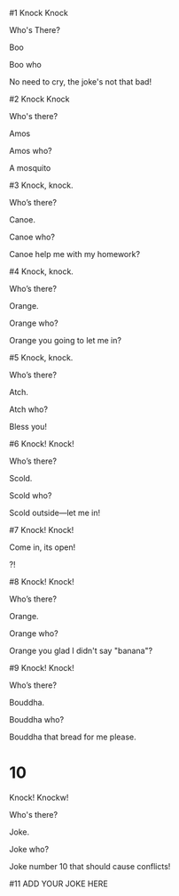 ﻿#1
Knock Knock

Who's There?

Boo

Boo who

No need to cry, the joke's not that bad!


#2
Knock Knock

Who's there?

Amos

Amos who?

A mosquito


#3
Knock, knock.

Who’s there?

Canoe.

Canoe who?

Canoe help me with my homework?

#4 
Knock, knock.

Who’s there?

Orange.

Orange who?

Orange you going to let me in?

#5
Knock, knock. 

Who’s there? 

Atch. 

Atch who? 

Bless you!


#6
Knock! Knock!

Who’s there?

Scold.

Scold who?

Scold outside—let me in!


#7
Knock! Knock!

Come in, its open!

?!


#8
Knock! Knock!

Who’s there?

Orange.

Orange who?

Orange you glad I didn't say "banana"?


#9
Knock! Knock!

Who’s there?

Bouddha.

Bouddha who?

Bouddha that bread for me please.

# 10

Knock! Knockw!

Who's there?

Joke.

Joke who?

Joke number 10 that should cause conflicts!

#11
ADD YOUR JOKE HERE
